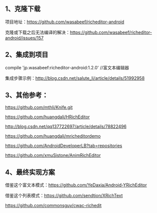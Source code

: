## 1、克隆下载
项目地址：https://github.com/wasabeef/richeditor-android

克隆或下载之后无法编译的解决：https://github.com/wasabeef/richeditor-android/issues/157 


## 2、集成到项目
compile 'jp.wasabeef:richeditor-android:1.2.0'  //富文本编辑器


集成步骤示例：http://blog.csdn.net/salute_li/article/details/51992958




## 3、其他参考：

https://github.com/mthli/Knife.git

https://github.com/huangdali/HRichEditor

http://blog.csdn.net/qq137722697/article/details/78822496


https://github.com/huangdali/mricheditordemo

https://github.com/AndroidDeveloperLB?tab=repositories

https://github.com/xmuSistone/AnimRichEditor

## 4、最终实现方案
借鉴这个富文本模式：https://github.com/YeDaxia/Android-YRichEditor

借鉴这个列表模式：https://github.com/sendtion/XRichText

https://github.com/commonsguy/cwac-richedit
